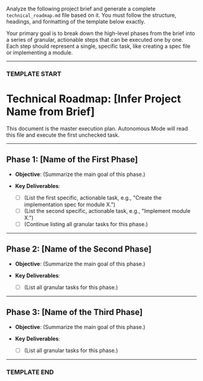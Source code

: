 Analyze the following project brief and generate a complete `technical_roadmap.md` file based on it. You must follow the structure, headings, and formatting of the template below exactly.

Your primary goal is to break down the high-level phases from the brief into a series of granular, actionable steps that can be executed one by one. Each step should represent a single, specific task, like creating a spec file or implementing a module.

---

### TEMPLATE START

# Technical Roadmap: [Infer Project Name from Brief]

This document is the master execution plan. Autonomous Mode will read this file and execute the first unchecked task.

---

## Phase 1: [Name of the First Phase]

- **Objective**: (Summarize the main goal of this phase.)

- **Key Deliverables**:
  - [ ] (List the first specific, actionable task, e.g., "Create the implementation spec for module X.")
  - [ ] (List the second specific, actionable task, e.g., "Implement module X.")
  - [ ] (Continue listing all granular tasks for this phase.)

---

## Phase 2: [Name of the Second Phase]

- **Objective**: (Summarize the main goal of this phase.)

- **Key Deliverables**:
  - [ ] (List all granular tasks for this phase.)

---

## Phase 3: [Name of the Third Phase]

- **Objective**: (Summarize the main goal of this phase.)

- **Key Deliverables**:
  - [ ] (List all granular tasks for this phase.)

---

### TEMPLATE END
